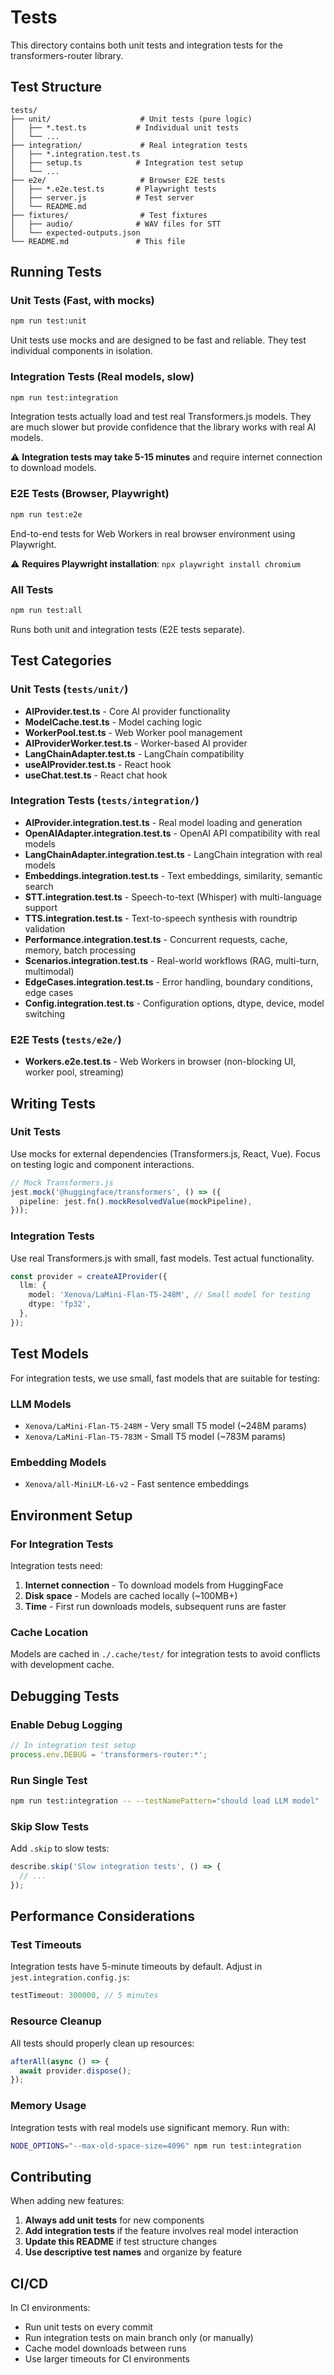 # Tests

This directory contains both unit tests and integration tests for the transformers-router library.

## Test Structure

```
tests/
├── unit/                    # Unit tests (pure logic)
│   ├── *.test.ts           # Individual unit tests
│   └── ...
├── integration/             # Real integration tests
│   ├── *.integration.test.ts
│   ├── setup.ts            # Integration test setup
│   └── ...
├── e2e/                     # Browser E2E tests
│   ├── *.e2e.test.ts       # Playwright tests
│   ├── server.js           # Test server
│   └── README.md
├── fixtures/                # Test fixtures
│   ├── audio/              # WAV files for STT
│   └── expected-outputs.json
└── README.md               # This file
```

## Running Tests

### Unit Tests (Fast, with mocks)

```bash
npm run test:unit
```

Unit tests use mocks and are designed to be fast and reliable. They test individual components in isolation.

### Integration Tests (Real models, slow)

```bash
npm run test:integration
```

Integration tests actually load and test real Transformers.js models. They are much slower but provide confidence that the library works with real AI models.

⚠️ **Integration tests may take 5-15 minutes** and require internet connection to download models.

### E2E Tests (Browser, Playwright)

```bash
npm run test:e2e
```

End-to-end tests for Web Workers in real browser environment using Playwright.

⚠️ **Requires Playwright installation**: `npx playwright install chromium`

### All Tests

```bash
npm run test:all
```

Runs both unit and integration tests (E2E tests separate).

## Test Categories

### Unit Tests (`tests/unit/`)

- **AIProvider.test.ts** - Core AI provider functionality
- **ModelCache.test.ts** - Model caching logic
- **WorkerPool.test.ts** - Web Worker pool management
- **AIProviderWorker.test.ts** - Worker-based AI provider
- **LangChainAdapter.test.ts** - LangChain compatibility
- **useAIProvider.test.ts** - React hook
- **useChat.test.ts** - React chat hook

### Integration Tests (`tests/integration/`)

- **AIProvider.integration.test.ts** - Real model loading and generation
- **OpenAIAdapter.integration.test.ts** - OpenAI API compatibility with real models
- **LangChainAdapter.integration.test.ts** - LangChain integration with real models
- **Embeddings.integration.test.ts** - Text embeddings, similarity, semantic search
- **STT.integration.test.ts** - Speech-to-text (Whisper) with multi-language support
- **TTS.integration.test.ts** - Text-to-speech synthesis with roundtrip validation
- **Performance.integration.test.ts** - Concurrent requests, cache, memory, batch processing
- **Scenarios.integration.test.ts** - Real-world workflows (RAG, multi-turn, multimodal)
- **EdgeCases.integration.test.ts** - Error handling, boundary conditions, edge cases
- **Config.integration.test.ts** - Configuration options, dtype, device, model switching

### E2E Tests (`tests/e2e/`)

- **Workers.e2e.test.ts** - Web Workers in browser (non-blocking UI, worker pool, streaming)

## Writing Tests

### Unit Tests

Use mocks for external dependencies (Transformers.js, React, Vue). Focus on testing logic and component interactions.

```typescript
// Mock Transformers.js
jest.mock('@huggingface/transformers', () => ({
  pipeline: jest.fn().mockResolvedValue(mockPipeline),
}));
```

### Integration Tests

Use real Transformers.js with small, fast models. Test actual functionality.

```typescript
const provider = createAIProvider({
  llm: {
    model: 'Xenova/LaMini-Flan-T5-248M', // Small model for testing
    dtype: 'fp32',
  },
});
```

## Test Models

For integration tests, we use small, fast models that are suitable for testing:

### LLM Models
- `Xenova/LaMini-Flan-T5-248M` - Very small T5 model (~248M params)
- `Xenova/LaMini-Flan-T5-783M` - Small T5 model (~783M params)

### Embedding Models
- `Xenova/all-MiniLM-L6-v2` - Fast sentence embeddings

## Environment Setup

### For Integration Tests

Integration tests need:

1. **Internet connection** - To download models from HuggingFace
2. **Disk space** - Models are cached locally (~100MB+)
3. **Time** - First run downloads models, subsequent runs are faster

### Cache Location

Models are cached in `./.cache/test/` for integration tests to avoid conflicts with development cache.

## Debugging Tests

### Enable Debug Logging

```typescript
// In integration test setup
process.env.DEBUG = 'transformers-router:*';
```

### Run Single Test

```bash
npm run test:integration -- --testNamePattern="should load LLM model"
```

### Skip Slow Tests

Add `.skip` to slow tests:

```typescript
describe.skip('Slow integration tests', () => {
  // ...
});
```

## Performance Considerations

### Test Timeouts

Integration tests have 5-minute timeouts by default. Adjust in `jest.integration.config.js`:

```javascript
testTimeout: 300000, // 5 minutes
```

### Resource Cleanup

All tests should properly clean up resources:

```typescript
afterAll(async () => {
  await provider.dispose();
});
```

### Memory Usage

Integration tests with real models use significant memory. Run with:

```bash
NODE_OPTIONS="--max-old-space-size=4096" npm run test:integration
```

## Contributing

When adding new features:

1. **Always add unit tests** for new components
2. **Add integration tests** if the feature involves real model interaction
3. **Update this README** if test structure changes
4. **Use descriptive test names** and organize by feature

## CI/CD

In CI environments:

- Run unit tests on every commit
- Run integration tests on main branch only (or manually)
- Cache model downloads between runs
- Use larger timeouts for CI environments
